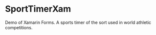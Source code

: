 # SportTimerXam
Demo of Xamarin Forms. A sports timer of the sort used in world athletic competitions.
